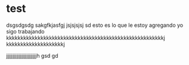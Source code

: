 # test

dsgsdgsdg sakgfkjasfgj jsjsjsjsj
sd
esto es lo que le estoy agregando yo 
sigo trabajando 
kkkkkkkkkkkkkkkkkkkkkkkkkkkkkkkkkkkkkkkkkkkkkkkkkkkkkkkj
kkkkkkkkkkkkkkkkkkkkj






jjjjjjjjjjjjjjjjjjjjjjjjh
gsd
gd
